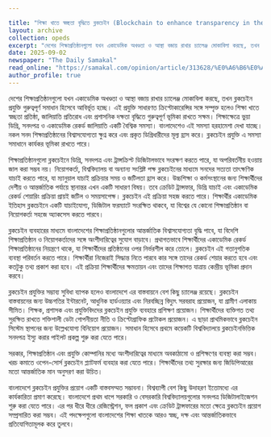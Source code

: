 ```yaml
---

title: "শিক্ষা খাতে স্বচ্ছতা বৃদ্ধিতে ব্লকচেইন (Blockchain to enhance transparency in the education sector)"
layout: archive
collection: opeds
excerpt: "দেশের শিক্ষাপ্রতিষ্ঠানগুলো যখন একাডেমিক অখণ্ডতা ও আস্থা বজায় রাখার চ্যালেঞ্জ মোকাবিলা করছে, তখন ব্লকচেইন প্রযুক্তি গুরুত্বপূর্ণ সমাধান হিসেবে আবির্ভূত হচ্ছে। এই প্রযুক্তি ......"
date: 2025-09-02
newspaper: "The Daily Samakal"
read_online: "https://samakal.com/opinion/article/313628/%E0%A6%B6%E0%A6%BF%E0%A6%95%E0%A7%8D%E0%A6%B7%E0%A6%BE-%E0%A6%96%E0%A6%BE%E0%A6%A4%E0%A7%87-%E0%A6%B8%E0%A7%8D%E0%A6%AC%E0%A6%9A%E0%A7%8D%E0%A6%9B%E0%A6%A4%E0%A6%BE-%E0%A6%AC%E0%A7%83%E0%A6%A6%E0%A7%8D%E0%A6%A7%E0%A6%BF%E0%A6%A4%E0%A7%87-%E0%A6%AC%E0%A7%8D%E0%A6%B2%E0%A6%95%E0%A6%9A%E0%A7%87%E0%A6%87%E0%A6%A8"
author_profile: true
---
```


দেশের শিক্ষাপ্রতিষ্ঠানগুলো যখন একাডেমিক অখণ্ডতা ও আস্থা বজায় রাখার চ্যালেঞ্জ মোকাবিলা করছে, তখন ব্লকচেইন প্রযুক্তি গুরুত্বপূর্ণ সমাধান হিসেবে আবির্ভূত হচ্ছে। এই প্রযুক্তি সাধারণত ক্রিপ্টোকারেন্সির সঙ্গে সম্পৃক্ত হলেও শিক্ষা খাতে স্বচ্ছতা প্রতিষ্ঠা, জালিয়াতি প্রতিরোধ এবং প্রশাসনিক দক্ষতা বৃদ্ধিতে গুরুত্বপূর্ণ ভূমিকা রাখতে সক্ষম। শিক্ষাক্ষেত্রে ভুয়া ডিগ্রি, সনদপত্র ও একাডেমিক রেকর্ড জালিয়াতি একটি বৈশ্বিক সমস্যা। বাংলাদেশেও এই সমস্যা হরহামেশা দেখা যাচ্ছে। নকল সনদ শিক্ষাপ্রতিষ্ঠানের বিশ্বাসযোগ্যতা ক্ষুণ্ন করে এবং প্রকৃত ডিগ্রিধারীদের মূল্য হ্রাস করে। ব্লকচেইন প্রযুক্তি এ সমস্যা সমাধানে কার্যকর ভূমিকা রাখতে পারে।

শিক্ষাপ্রতিষ্ঠানগুলো ব্লকচেইনে ডিগ্রি, সনদপত্র এবং ট্রান্সক্রিপ্ট ডিজিটালভাবে সংরক্ষণ করতে পারে, যা অপরিবর্তনীয় হওয়ায় জাল করা সম্ভব নয়। নিয়োগকর্তা, বিশ্ববিদ্যালয় বা অন্যান্য সংশ্লিষ্ট পক্ষ ব্লকচেইনের মাধ্যমে সনদের সত্যতা তাৎক্ষণিক যাচাই করতে পারে, যা ম্যানুয়াল যাচাই প্রক্রিয়ার সময় ও জটিলতা হ্রাস করে। উচ্চশিক্ষা ও কর্মসংস্থানের জন্য শিক্ষার্থীদের দেশীয় ও আন্তর্জাতিক পর্যায়ে স্থানান্তর এখন একটি সাধারণ বিষয়। তবে ক্রেডিট ট্রান্সফার, ডিগ্রি যাচাই এবং একাডেমিক রেকর্ড শেয়ারিং প্রক্রিয়া প্রায়ই জটিল ও সময়সাপেক্ষ। ব্লকচেইন এই প্রক্রিয়া সহজ করতে পারে। শিক্ষার্থীর একাডেমিক ইতিহাস ব্লকচেইনে একটি যাচাইযোগ্য, ডিজিটাল ফরম্যাটে সংরক্ষিত থাকবে, যা বিশ্বের যে কোনো শিক্ষাপ্রতিষ্ঠান বা নিয়োগকর্তা সহজে অ্যাকসেস করতে পারবে।

ব্লকচেইন ব্যবহারের মাধ্যমে বাংলাদেশের শিক্ষাপ্রতিষ্ঠানগুলোর আন্তর্জাতিক বিশ্বাসযোগ্যতা বৃদ্ধি পাবে, যা বিদেশি শিক্ষাপ্রতিষ্ঠান ও নিয়োগকর্তাদের সঙ্গে অংশীদারিত্বের সুযোগ বাড়াবে। প্রথাগতভাবে শিক্ষার্থীদের একাডেমিক রেকর্ড শিক্ষাপ্রতিষ্ঠানের নিয়ন্ত্রণে থাকে, যা শিক্ষার্থীদের প্রতিষ্ঠানের ওপর নির্ভরশীল করে তোলে। ব্লকচেইন এই গতানুগতিক ব্যবস্থা পরিবর্তন করতে পারে। শিক্ষার্থীরা নিজেরাই সিদ্ধান্ত নিতে পারবে কার সঙ্গে তাদের রেকর্ড শেয়ার করতে হবে এবং কতটুকু তথ্য প্রকাশ করা হবে। এই প্রক্রিয়া শিক্ষার্থীদের ক্ষমতায়ন এবং তাদের শিক্ষাগত যাত্রায় কেন্দ্রীয় ভূমিকা প্রদান করবে।

ব্লকচেইন প্রযুক্তির সম্ভাব্য সুবিধা ব্যাপক হলেও বাংলাদেশে এর বাস্তবায়নে বেশ কিছু চ্যালেঞ্জ রয়েছে। ব্লকচেইন বাস্তবায়নের জন্য উচ্চগতির ইন্টারনেট, আধুনিক হার্ডওয়্যার এবং নিরবচ্ছিন্ন বিদ্যুৎ সরবরাহ প্রয়োজন, যা গ্রামীণ এলাকায় সীমিত। শিক্ষক, প্রশাসক এবং প্রযুক্তিবিদদের ব্লকচেইন প্রযুক্তি ব্যবহারে প্রশিক্ষণ প্রয়োজন। শিক্ষার্থীদের ব্যক্তিগত তথ্য সুরক্ষিত রাখতে শক্তিশালী ডেটা গোপনীয়তা নীতি ও ক্রিপ্টোগ্রাফিক প্রটোকল প্রয়োজন। এ ছাড়া প্রাথমিকভাবে ব্লকচেইন সিস্টেম স্থাপনের জন্য উল্লেখযোগ্য বিনিয়োগ প্রয়োজন। সমাধান হিসেবে প্রথমে কয়েকটি বিশ্ববিদ্যালয়ে ব্লকচেইনভিত্তিক সনদপত্র ইস্যু করার পাইলট প্রকল্প শুরু করা যেতে পারে।

সরকার, শিক্ষাপ্রতিষ্ঠান এবং প্রযুক্তি কোম্পানির মধ্যে অংশীদারিত্বের মাধ্যমে অবকাঠামো ও প্রশিক্ষণের ব্যবস্থা করা সম্ভব। খরচ কমাতে ওপেন-সোর্স ব্লকচেইন প্ল্যাটফর্ম ব্যবহার করা যেতে পারে। শিক্ষার্থীদের তথ্য সুরক্ষার জন্য জিডিপিআরের মতো আন্তর্জাতিক মান অনুসরণ করা উচিত।

বাংলাদেশে ব্লকচেইন প্রযুক্তির প্রয়োগ একটি বাস্তবসম্মত সম্ভাবনা। বিশ্বব্যাপী বেশ কিছু উদাহরণ ইতোমধ্যে এর কার্যকারিতা প্রমাণ করেছে। বাংলাদেশে প্রথম ধাপে সরকারি ও বেসরকারি বিশ্ববিদ্যালয়গুলোর সনদপত্র ডিজিটালাইজেশন শুরু করা যেতে পারে। এর পর ধীরে ধীরে রেজিস্ট্রেশন, ফল প্রকাশ এবং ক্রেডিট ট্রান্সফারের মতো ক্ষেত্রে ব্লকচেইন প্রয়োগ সম্প্রসারিত করা সম্ভব। এই পদক্ষেপগুলো বাংলাদেশের শিক্ষা খাতকে আরও স্বচ্ছ, দক্ষ এবং আন্তর্জাতিকভাবে প্রতিযোগিতামূলক করে তুলবে। 
